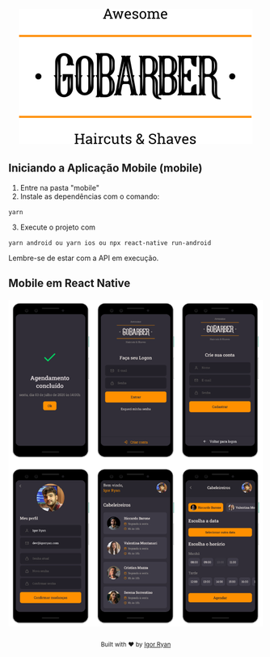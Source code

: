 <h6 align="center"><img src="../frontend/src/assets/logo_black.svg"/></h6>

## Iniciando a Aplicação Mobile (mobile)

1. Entre na pasta "mobile"
2. Instale as dependências com o comando:
```
yarn
```
3. Execute o projeto com
```
yarn android ou yarn ios ou npx react-native run-android
```

Lembre-se de estar com a API em execução.

## Mobile em React Native

<h4 align="center">
<img src="../frontend/src/assets/mobile-screens.png"/>
</h4>

<div align="center">
  <sub>Built with ❤︎ by <a href="https://www.linkedin.com/in/igorryan/">Igor Ryan</a>
</div>
